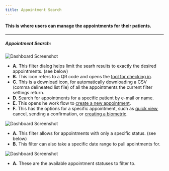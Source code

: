 ```yaml
---
title: Appointment Search
---
```


#### This is where users can manage the appointments for their patients.

<hr />

##### Appointment Search:

![Dashboard Screenshot](/screenPrints/aptView1.png)

- **A.** This filter dialog helps limit the searh results to exactly the desired appointments. (see below)
- **B.** This icon refers to a QR code and opens the [tool for checking in](/appointments/checkin/).
- **C.** This is a download icon, for automatically downloading a CSV (comma delineated list file) of all the appointments the current filter settings return.
- **D.** Search for appointments for a specific patient by e-mail or name.
- **E.** This opens he work flow to [create a new appointment](/appointments/add_edit/).
- **F.** This has the options for a specific appointment, such as [quick view](/appointments/details/), cancel, sending a confirmation, or [creating a biometric](/biometrics/add_edit/).

![Dashboard Screenshot](/screenPrints/AptViewfltr.png)

- **A.** This filter allows for appointments with only a specific status. (see below)
- **B.** This filter can also take a specific date range to pull apointments for.

![Dashboard Screenshot](/screenPrints/AptViewfltr2.png)

- **A.** These are the available appointment statuses to filter to.

